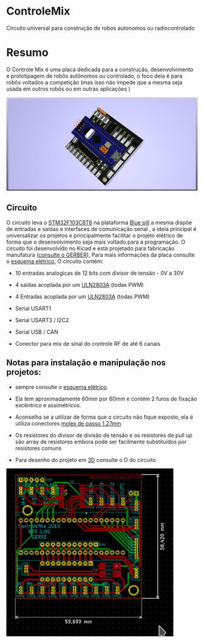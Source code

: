 # ControleMix
Circuito universal para construção de robos autonomos ou radiocontrolado

# **Resumo**

O Controle Mix é uma placa dedicada para a construção, desenvolvimento e prototipagem de robôs autônomos ou controlado, o foco dela é para robôs voltados a competição (mas isso não impede que a mesma seja usada em outros robôs ou em outras aplicações )

![](./DOC/img/01.png)

## **Circuito**
 
O circuito leva o [STM32F103C8T6](https://www.st.com/content/ccc/resource/technical/document/reference_manual/59/b9/ba/7f/11/af/43/d5/CD00171190.pdf/files/CD00171190.pdf/jcr:content/translations/en.CD00171190.pdf
) na plataforma  [Blue pill](https://www.techshopbd.com/uploads/product_document/STM32bluepillarduinoguide(1).pdf) a mesma dispõe de entradas e saídas e interfaces de comunicação serial , a ideia principal é universalizar os projetos e principalmente facilitar o projeto elétrico de forma que o desenvolvimento seja mais voltado para a programação. O circuito foi desenvolvido no Kicad e está projetado para fabricação manufatura ([consulte o GERBER](./DOC/GERBER/)), Para mais informações da placa consulte o [esquema elétrico](./DOC/ControleMix.pdf), O circuito contém:


* 10 entradas analogicas de 12 bits com divisor de tensão - 0V a 30V

* 4 saídas acoplada por um [ULN2803A](https://www.st.com/en/interfaces-and-transceivers/uln2803a.html)   (todas PWM)

* 4 Entradas acoplada por um  [ULN2803A](https://www.st.com/en/interfaces-and-transceivers/uln2803a.html)   (todas PWM)

* Serial USART1

* Serial USART3 / I2C2

* Serial USB / CAN

* Conector para mix de sinal do controle RF de até 6 canais

 
## **Notas para instalação e manipulação nos projetos:**

* sempre consulte o [esquema elétrico](./DOC/ControleMix.pdf).

* Ela tem aproximadamente 60mm por 60mm e contém 2 furos de fixação excêntrico e assimétricos.

* Aconselha se a utilizar de forma que o circuito não fique exposto, ela é utiliza  conectores [molex de passo 1.27mm](
https://www.molex.com/molex/news/display_news.jsp?channel=New&channelId=0&oid=941
)

* Os resistores do divisor de divisão de tensão e os resistores de pull up são array de resistores embora pode ser facilmente substituídos por resistores comuns

* Para desenho do projeto em [3D](./DOC/3D/) consulte o D do circuito 


![imagem 3d da pcb](./DOC/img/S01.png)
